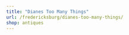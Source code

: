 ```yaml
---
title: "Dianes Too Many Things"
url: /fredericksburg/dianes-too-many-things/
shop: antiques
---
```

